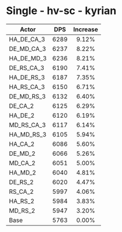 # Single - hv-sc - kyrian
| Actor | DPS | Increase |
|---|:---:|:---:|
|HA_DE_CA_3|6289|9.12%|
|DE_MD_CA_3|6237|8.22%|
|HA_DE_MD_3|6236|8.21%|
|DE_RS_CA_3|6190|7.41%|
|HA_DE_RS_3|6187|7.35%|
|HA_RS_CA_3|6150|6.71%|
|DE_MD_RS_3|6132|6.40%|
|DE_CA_2|6125|6.29%|
|HA_DE_2|6120|6.19%|
|MD_RS_CA_3|6117|6.14%|
|HA_MD_RS_3|6105|5.94%|
|HA_CA_2|6086|5.60%|
|DE_MD_2|6066|5.26%|
|MD_CA_2|6051|5.00%|
|HA_MD_2|6040|4.81%|
|DE_RS_2|6020|4.47%|
|RS_CA_2|5997|4.06%|
|HA_RS_2|5984|3.83%|
|MD_RS_2|5947|3.20%|
|Base|5763|0.00%|
